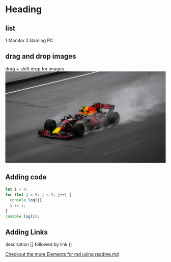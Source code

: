 # Heading

## list

1.Monitor
2.Gaming PC

## drag and drop images

drag + shift drop for images
![Alt text](RR1.jpg)

## Adding code

```js
let i = 0;
for (let j = 0; j < 5; j++) {
  console.log(j);
  i += 1;
}
console.log(i);
```

## Adding Links

description [] followed by link ()

[Checkout the more Elements for md using readme.md ](/readme.md)
